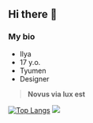 ## Hi there 👋

### My bio
- Ilya
- 17 y.o.
- Tyumen
- Designer

> **Novus via lux est**

[![Top Langs](https://github-readme-stats.vercel.app/api/top-langs/?username=vxrfunftausend)](https://github.com/vxrfunftausend/github-readme-stats) ![](https://media.discordapp.net/attachments/896439469589270528/1338436656398864434/image.png?ex=67dc8405&is=67db3285&hm=ad2906ec02ef795ff487ecc782ebf059fdce5ff41cfecf95d574342da1edad75&=&format=webp&quality=lossless&width=968&height=968)

